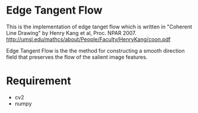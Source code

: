 # Edge Tangent Flow
This is the implementation of edge tanget flow which is written in "Coherent Line Drawing" by Henry Kang et al, Proc. NPAR 2007.<br>
http://umsl.edu/mathcs/about/People/Faculty/HenryKang/coon.pdf

Edge Tangent Flow is the the method for constructing a smooth direction field that preserves the flow of the salient image features.

# Requirement
* cv2
* numpy
